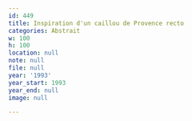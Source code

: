 ```yaml
---
id: 449
title: Inspiration d'un caillou de Provence recto
categories: Abstrait
w: 100
h: 100
location: null
note: null
file: null
year: '1993'
year_start: 1993
year_end: null
image: null

---
```

